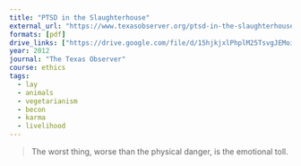 ```yaml
---
title: "PTSD in the Slaughterhouse"
external_url: "https://www.texasobserver.org/ptsd-in-the-slaughterhouse/"
formats: [pdf]
drive_links: ["https://drive.google.com/file/d/15hjkjxlPhplM25TsvgJEMoi3z9rnVAQH/view?usp=drivesdk"]
year: 2012
journal: "The Texas Observer"
course: ethics
tags:
  - lay
  - animals
  - vegetarianism
  - becon
  - karma
  - livelihood
---
```


> The worst thing, worse than the physical danger, is the emotional toll. 

